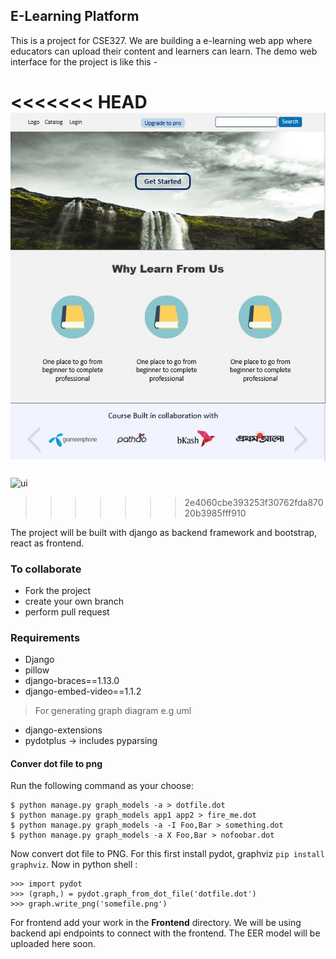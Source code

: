 ## E-Learning Platform
This is a project for CSE327. We are building a e-learning web app where educators can upload their content and learners can learn. The demo web interface for the project is like this -

<<<<<<< HEAD
![ui](demo_ui.jpg)
=======
![ui](https://github.com/siam923/CSE327/blob/master/demo_ui.JPG?raw=true)
>>>>>>> 2e4060cbe393253f30762fda87020b3985fff910

The project will be built with django as backend framework and bootstrap, react as frontend.

### To collaborate
* Fork the project
* create your own branch
* perform pull request

### Requirements
* Django
* pillow
* django-braces==1.13.0
* django-embed-video==1.1.2
> For generating graph diagram e.g uml 
* django-extensions
* pydotplus  -> includes pyparsing


#### Conver dot file to png
Run the following command as your choose:
```
$ python manage.py graph_models -a > dotfile.dot
$ python manage.py graph_models app1 app2 > fire_me.dot
$ python manage.py graph_models -a -I Foo,Bar > something.dot
$ python manage.py graph_models -a X Foo,Bar > nofoobar.dot
```

Now convert dot file to PNG. For this first install pydot, graphviz `pip install graphviz`. Now in python shell :
```
>>> import pydot
>>> (graph,) = pydot.graph_from_dot_file('dotfile.dot')
>>> graph.write_png('somefile.png')
```  

For frontend add your work in the __Frontend__ directory.
We will be using backend api endpoints to connect with the frontend. The EER model will be uploaded here soon.  
